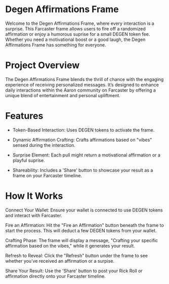 # Degen Affirmations Frame
Welcome to the Degen Affirmations Frame, where every interaction is a surprise. This Farcaster frame allows users to fire off a randomized affirmation or enjoy a humorous suprise for a small DEGEN token fee. Whether you need a motivational boost or a good laugh, the Degen Affirmations Frame has something for everyone.

# Project Overview
The Degen Affirmations Frame blends the thrill of chance with the engaging experience of receiving personalized messages. It’s designed to enhance daily interactions within the Aaron community on Farcaster by offering a unique blend of entertainment and personal upliftment.

# Features
+ Token-Based Interaction: Uses DEGEN tokens to activate the frame.
  
+ Dynamic Affirmation Crafting: Crafts affirmations based on "vibes" sensed during the interaction.
  
+ Surprise Element: Each pull might return a motivational affirmation or a playful suprise.
  
+ Shareability: Includes a 'Share' button to showcase your result as a frame on your Farcaster timeline.

# How It Works
Connect Your Wallet: Ensure your wallet is connected to use DEGEN tokens and interact with Farcaster.

Fire an Affirmation: Hit the "Fire an Affirmation" button beneath the frame to start the process. This will deduct a few DEGEN tokens from your wallet.

Crafting Phase: The frame will display a message, "Crafting your specific affirmation based on the vibes," while it generates your result.

Refresh to Reveal: Click the "Refresh" button under the frame to see whether you’ve received an affirmation or a surpise.

Share Your Result: Use the 'Share' button to post your Rick Roll or affirmation directly onto your Farcaster timeline.
